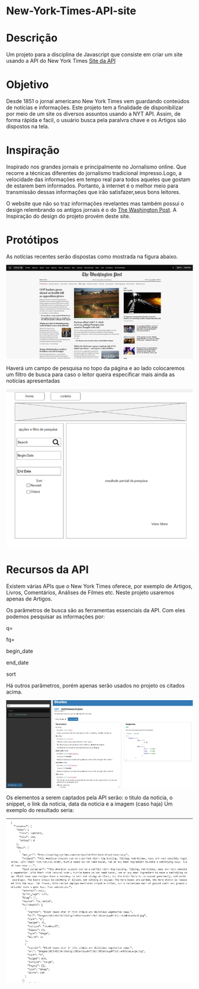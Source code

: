 # New-York-Times-API-site

# Descrição

Um projeto para a disciplina de Javascript que consiste em criar um site usando a API do New York Times [Site da API][nytapi]
 
# Objetivo

Desde 1851 o jornal americano New York Times vem guardando conteúdos de notícias e informações. Este projeto tem a finalidade de disponibilizar por meio de um site os diversos assuntos usando a NYT API. Assim, de forma rápida e facil, o usuário busca pela paralvra chave e os Artigos são dispostos na tela.

# Inspiração

Inspirado nos grandes jornais e principalmente no Jornalismo online. Que recorre a técnicas diferentes do jornalismo tradicional impresso.Logo, a velocidade das informações em tempo real para todos aqueles que gostam de estarem bem informados. Portanto, à internet é o melhor meio para transmissão dessas informações que irão satisfazer,seus bons leitores.

O website que não so traz informações revelantes mas também possui o design relembrando os antigos jornais é o do [The Washington Post][TheWashingtonPost]. A Inspiração do design do projeto provém deste site.

# Protótipos

As notícias recentes serão dispostas como mostrada na figura abaixo.

![print0][foto0]

Haverá um campo de pesquisa no topo da página e ao lado colocaremos um filtro de busca para caso o leitor queira especificar mais ainda as notícias apresentadas

![print1][foto1]

# Recursos da API  

Existem várias APIs que o New York Times oferece, por exemplo de Artigos, Livros, Comentários, Análises de Filmes etc. Neste projeto usaremos apenas de Artigos.

Os parâmetros de busca são as ferramentas essenciais da API. Com eles podemos pesquisar as informações por:

q= 

fq=

begin_date

end_date

sort

Há outros parâmetros, porém apenas serão usados no projeto os citados acima.

![print2][foto2]

Os elementos a serem captados pela API serão: o titulo da noticia, o snippet, o link da noticia, data da noticia e a imagem (caso haja)
Um exemplo do resultado seria:

![print3][foto3]

[//]: # (These are reference links used in the body of this note and get stripped out when the markdown processor does its job. There is no need to format nicely because it shouldn't be seen. Thanks SO - http://stackoverflow.com/questions/4823468/store-comments-in-markdown-syntax)


   [nytapi]: <https://developer.nytimes.com/>
   [foto0]: <Inspiracao01.jpg>
   [foto1]: <Prototipo01.png>
   [foto2]: <RecursoAPI01.jpg>
   [foto3]: <RecursoAPI02.jpg>
   [TheWashingtonPost]: <https://www.washingtonpost.com/>
